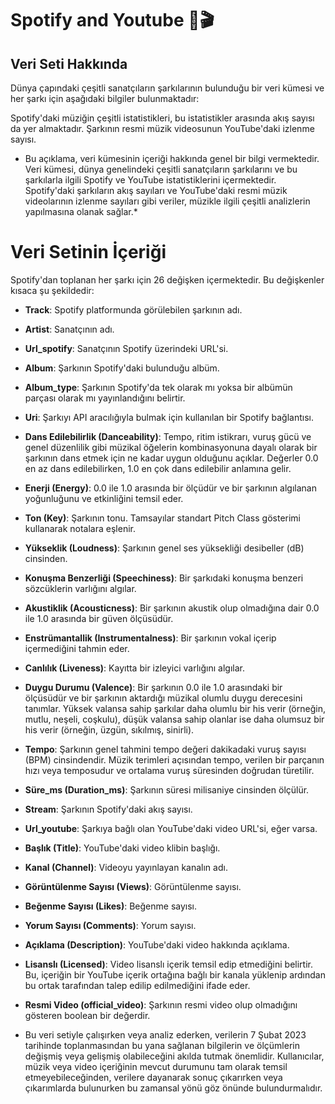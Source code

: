 # Spotify and Youtube 🎤🎬 

## Veri Seti Hakkında

Dünya çapındaki çeşitli sanatçıların şarkılarının bulunduğu bir veri kümesi ve her şarkı için aşağıdaki bilgiler bulunmaktadır:

Spotify'daki müziğin çeşitli istatistikleri, bu istatistikler arasında akış sayısı da yer almaktadır.
Şarkının resmi müzik videosunun YouTube'daki izlenme sayısı.

* Bu açıklama, veri kümesinin içeriği hakkında genel bir bilgi vermektedir. Veri kümesi, dünya genelindeki çeşitli sanatçıların şarkılarını ve bu şarkılarla ilgili Spotify ve YouTube istatistiklerini içermektedir. Spotify'daki şarkıların akış sayıları ve YouTube'daki resmi müzik videolarının izlenme sayıları gibi veriler, müzikle ilgili çeşitli analizlerin yapılmasına olanak sağlar.*

# Veri Setinin İçeriği

Spotify'dan toplanan her şarkı için 26 değişken içermektedir. Bu değişkenler kısaca şu şekildedir:

- **Track**: Spotify platformunda görülebilen şarkının adı.
- **Artist**: Sanatçının adı.
- **Url_spotify**: Sanatçının Spotify üzerindeki URL'si.
- **Album**: Şarkının Spotify'daki bulunduğu albüm.
- **Album_type**: Şarkının Spotify'da tek olarak mı yoksa bir albümün parçası olarak mı yayınlandığını belirtir.
- **Uri**: Şarkıyı API aracılığıyla bulmak için kullanılan bir Spotify bağlantısı.
- **Dans Edilebilirlik (Danceability)**: Tempo, ritim istikrarı, vuruş gücü ve genel düzenlilik gibi müzikal öğelerin kombinasyonuna dayalı olarak bir şarkının dans etmek için ne kadar uygun olduğunu açıklar. Değerler 0.0 en az dans edilebilirken, 1.0 en çok dans edilebilir anlamına gelir.
- **Enerji (Energy)**: 0.0 ile 1.0 arasında bir ölçüdür ve bir şarkının algılanan yoğunluğunu ve etkinliğini temsil eder.
- **Ton (Key)**: Şarkının tonu. Tamsayılar standart Pitch Class gösterimi kullanarak notalara eşlenir.
- **Yükseklik (Loudness)**: Şarkının genel ses yüksekliği desibeller (dB) cinsinden.
- **Konuşma Benzerliği (Speechiness)**: Bir şarkıdaki konuşma benzeri sözcüklerin varlığını algılar.
- **Akustiklik (Acousticness)**: Bir şarkının akustik olup olmadığına dair 0.0 ile 1.0 arasında bir güven ölçüsüdür.
- **Enstrümantallik (Instrumentalness)**: Bir şarkının vokal içerip içermediğini tahmin eder.
- **Canlılık (Liveness)**: Kayıtta bir izleyici varlığını algılar.
- **Duygu Durumu (Valence)**: Bir şarkının 0.0 ile 1.0 arasındaki bir ölçüsüdür ve bir şarkının aktardığı müzikal olumlu duygu derecesini tanımlar. Yüksek valansa sahip şarkılar daha olumlu bir his verir (örneğin, mutlu, neşeli, coşkulu), düşük valansa sahip olanlar ise daha olumsuz bir his verir (örneğin, üzgün, sıkılmış, sinirli).
- **Tempo**: Şarkının genel tahmini tempo değeri dakikadaki vuruş sayısı (BPM) cinsindendir. Müzik terimleri açısından tempo, verilen bir parçanın hızı veya temposudur ve ortalama vuruş süresinden doğrudan türetilir.

- **Süre_ms (Duration_ms)**: Şarkının süresi milisaniye cinsinden ölçülür.

- **Stream**: Şarkının Spotify'daki akış sayısı.

- **Url_youtube**: Şarkıya bağlı olan YouTube'daki video URL'si, eğer varsa.

- **Başlık (Title)**: YouTube'daki video klibin başlığı.

- **Kanal (Channel)**: Videoyu yayınlayan kanalın adı.

- **Görüntülenme Sayısı (Views)**: Görüntülenme sayısı.

- **Beğenme Sayısı (Likes)**: Beğenme sayısı.

- **Yorum Sayısı (Comments)**: Yorum sayısı.

- **Açıklama (Description)**: YouTube'daki video hakkında açıklama.

- **Lisanslı (Licensed)**: Video lisanslı içerik temsil edip etmediğini belirtir. Bu, içeriğin bir YouTube içerik ortağına bağlı bir kanala yüklenip ardından bu ortak tarafından talep edilip edilmediğini ifade eder.

- **Resmi Video (official_video)**: Şarkının resmi video olup olmadığını gösteren boolean bir değerdir.

* Bu veri setiyle çalışırken veya analiz ederken, verilerin 7 Şubat 2023 tarihinde toplanmasından bu yana sağlanan bilgilerin ve ölçümlerin değişmiş veya gelişmiş olabileceğini akılda tutmak önemlidir. Kullanıcılar, müzik veya video içeriğinin mevcut durumunu tam olarak temsil etmeyebileceğinden, verilere dayanarak sonuç çıkarırken veya çıkarımlarda bulunurken bu zamansal yönü göz önünde bulundurmalıdır.
